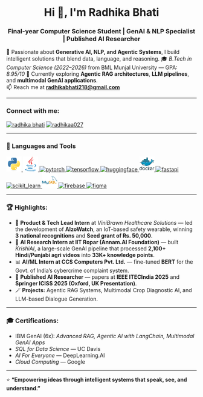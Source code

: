 <h1 align="center">Hi 👋, I'm Radhika Bhati</h1>
<h3 align="center">Final-year Computer Science Student | GenAI & NLP Specialist | Published AI Researcher</h3>

🌱 Passionate about **Generative AI, NLP, and Agentic Systems**, I build intelligent solutions that blend data, language, and reasoning. 
🎓 *B.Tech in Computer Science (2022–2026)* from BML Munjal University — GPA: *8.95/10*
🚀 Currently exploring **Agentic RAG architectures**, **LLM pipelines**, and **multimodal GenAI applications**.  
📫 Reach me at **radhikabhati218@gmail.com**

---

<h3 align="left">Connect with me:</h3>
<p align="left">
<a href="https://www.linkedin.com/in/radhika-bhati-731241281/" target="blank"><img align="center" src="https://raw.githubusercontent.com/rahuldkjain/github-profile-readme-generator/master/src/images/icons/Social/linked-in-alt.svg" alt="radhika bhati" height="30" width="40" /></a>
<a href="https://github.com/radhikaa027" target="blank"><img align="center" src="https://raw.githubusercontent.com/rahuldkjain/github-profile-readme-generator/master/src/images/icons/Social/github.svg" alt="radhikaa027" height="30" width="40" /></a>
</p>

---
<h3 align="left">🧰 Languages and Tools</h3>

<p align="left">
<a href="https://www.python.org/" target="_blank" rel="noreferrer"> <img src="https://raw.githubusercontent.com/devicons/devicon/master/icons/python/python-original.svg" alt="python" width="40" height="40"/> </a>
<a href="https://www.java.com/" target="_blank" rel="noreferrer"> <img src="https://raw.githubusercontent.com/devicons/devicon/master/icons/java/java-original.svg" alt="java" width="40" height="40"/> </a>
<a href="https://pytorch.org/" target="_blank" rel="noreferrer"> <img src="https://www.vectorlogo.zone/logos/pytorch/pytorch-icon.svg" alt="pytorch" width="40" height="40"/> </a>
<a href="https://www.tensorflow.org/" target="_blank" rel="noreferrer"> <img src="https://www.vectorlogo.zone/logos/tensorflow/tensorflow-icon.svg" alt="tensorflow" width="40" height="40"/> </a>
<a href="https://huggingface.co/" target="_blank" rel="noreferrer"> <img src="https://huggingface.co/front/assets/huggingface_logo.svg" alt="huggingface" width="40" height="40"/> </a>
<a href="https://www.docker.com/" target="_blank" rel="noreferrer"> <img src="https://raw.githubusercontent.com/devicons/devicon/master/icons/docker/docker-original-wordmark.svg" alt="docker" width="40" height="40"/> </a>
<a href="https://fastapi.tiangolo.com/" target="_blank" rel="noreferrer"> <img src="https://cdn.worldvectorlogo.com/logos/fastapi.svg" alt="fastapi" width="40" height="40"/> </a>
<a href="https://scikit-learn.org/" target="_blank" rel="noreferrer"> <img src="https://upload.wikimedia.org/wikipedia/commons/0/05/Scikit_learn_logo_small.svg" alt="scikit_learn" width="40" height="40"/> </a>
<a href="https://www.mysql.com/" target="_blank" rel="noreferrer"> <img src="https://raw.githubusercontent.com/devicons/devicon/master/icons/mysql/mysql-original-wordmark.svg" alt="mysql" width="40" height="40"/> </a>
<a href="https://firebase.google.com/" target="_blank" rel="noreferrer"> <img src="https://www.vectorlogo.zone/logos/firebase/firebase-icon.svg" alt="firebase" width="40" height="40"/> </a>
<a href="https://www.figma.com/" target="_blank" rel="noreferrer"> <img src="https://www.vectorlogo.zone/logos/figma/figma-icon.svg" alt="figma" width="40" height="40"/> </a>
</p>

---

<h3 align="left">🏆 Highlights:</h3>

- 🔬 **Product & Tech Lead Intern** at *ViniBrawn Healthcare Solutions* — led the development of **AlzoWatch**, an IoT-based safety wearable, winning **3 national recognitions** and **Seed grant of Rs. 50,000**.  
- 🤖 **AI Research Intern at IIT Ropar (Annam.AI Foundation)** — built *KrishiAI*, a large-scale GenAI pipeline that processed **2,100+ Hindi/Punjabi agri videos** into **33K+ knowledge points**.  
- 📊 **AI/ML Intern at CCS Computers Pvt. Ltd.** — fine-tuned **BERT** for the Govt. of India’s cybercrime complaint system.  
- 🧠 **Published AI Researcher** — papers at **IEEE ITECIndia 2025** and **Springer ICISS 2025 (Oxford, UK Presentation)**.  
- 🪄 **Projects:** Agentic RAG Systems, Multimodal Crop Diagnostic AI, and LLM-based Dialogue Generation.  

---

<h3 align="left">🎓 Certifications:</h3>

- IBM GenAI (6x): *Advanced RAG, Agentic AI with LangChain, Multimodal GenAI Apps*  
- *SQL for Data Science* — UC Davis  
- *AI For Everyone* — DeepLearning.AI  
- *Cloud Computing* — Google  

---

⭐ **“Empowering ideas through intelligent systems that speak, see, and understand.”**
